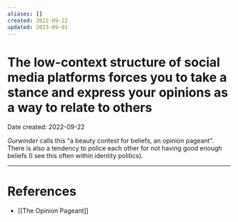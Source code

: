 ```yaml
---
aliases: []
created: 2022-09-22
updated: 2023-09-01
---
```


# The low-context structure of social media platforms forces you to take a stance and express your opinions as a way to relate to others
Date created: 2022-09-22

*Gurwinder* calls this "a beauty contest for beliefs, an opinion pageant". There is also a tendency to police each other for not having good enough beliefs (I see this often within identity politics).

---
# References
* [[The Opinion Pageant]]